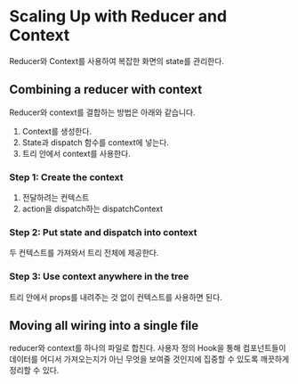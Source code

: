 # Scaling Up with Reducer and Context
Reducer와 Context를 사용하여 복잡한 화면의 state를 관리한다.

## Combining a reducer with context 
Reducer와 context를 결합하는 방법은 아래와 같습니다.

1. Context를 생성한다.
2. State과 dispatch 함수를 context에 넣는다.
3. 트리 안에서 context를 사용한다.

### Step 1: Create the context 
1. 전달하려는 컨텍스트
2. action을 dispatch하는 dispatchContext

### Step 2: Put state and dispatch into context 
두 컨텍스트를 가져와서 트리 전체에 제공한다.

### Step 3: Use context anywhere in the tree 
트리 안에서 props를 내려주는 것 없이 컨텍스트를 사용하면 된다.

## Moving all wiring into a single file 
reducer와 context를 하나의 파일로 합친다.
사용자 정의 Hook을 통해 컴포넌트들이 데이터를 어디서 가져오는지가 아닌 무엇을 보여줄 것인지에 집중할 수 있도록 깨끗하게 정리할 수 있다.